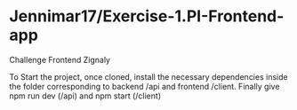 # Jennimar17/Exercise-1.PI-Frontend-app
 Challenge Frontend Zignaly
 
 To Start the project, once cloned, install the necessary dependencies inside the folder corresponding to backend
/api and frontend /client.
Finally give npm run dev (/api) and npm start (/client)
